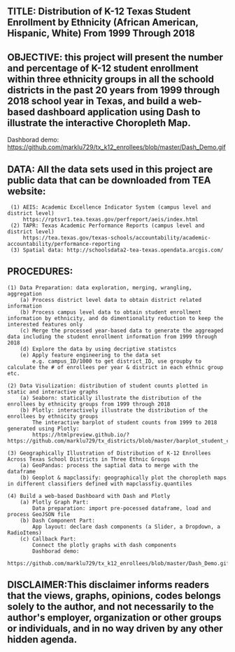 ## TITLE: Distribution of K-12 Texas Student Enrollment by Ethnicity (African American, Hispanic, White) From 1999 Through 2018 

## OBJECTIVE: this project will present the number and percentage of K-12 student enrollment within three ethnicity groups in all the schoold districts in the past 20 years from 1999 through 2018 school year in Texas, and build a web-based dashboard application using Dash to illustrate the interactive Choropleth Map.

Dashborad demo:
https://github.com/marklu729/tx_k12_enrollees/blob/master/Dash_Demo.gif


## DATA: All the data sets used in this project are public data that can be downloaded from TEA website:
     (1) AEIS: Academic Excellence Indicator System (campus level and district level)
         https://rptsvr1.tea.texas.gov/perfreport/aeis/index.html
     (2) TAPR: Texas Academic Performance Reports (campus level and district level)
         https://tea.texas.gov/texas-schools/accountability/academic-accountability/performance-reporting
     (3) Spatial data: http://schoolsdata2-tea-texas.opendata.arcgis.com/

## PROCEDURES:
    (1) Data Preparation: data exploration, merging, wrangling, aggregation
        (a) Process district level data to obtain district related information
        (b) Process campus level data to obtain student enrollment information by ethnicity, and do dimentionality reduction to keep the interested features only
        (c) Merge the processed year-based data to generate the aggreaged data including the student enrollment information from 1999 through 2018
        (d) Explore the data by using decriptive statistcs
        (e) Apply feature engineering to the data set 
            e.g. campus_ID/1000 to get district_ID, use groupby to calculate the # of enrollees per year & district in each ethnic group etc.
            
    (2) Data Visulization: distribution of student counts plotted in static and interactive graphs
        (a) Seaborn: statically illustrate the distribution of the enrollees by ethnicity groups from 1999 through 2018
        (b) Plotly: interactively illustrate the distribution of the enrollees by ethnicity groups
            The interactive barplot of student counts from 1999 to 2018 generated using Plotly:
            https://htmlpreview.github.io/?https://github.com/marklu729/tx_districts/blob/master/barplot_student_counts_from_1999_2018_by_three_ethnic_group.html
   
    (3) Geographically Illustration of Distribution of K-12 Enrollees Across Texas School Districts in Three Ethnic Groups 
        (a) GeoPandas: process the saptial data to merge with the dataframe
        (b) Geoplot & mapclassify: geographically plot the choropleth maps in different classifiers defined with mapclassfiy.quantiles   
        
    (4) Build a web-based Dashboard with Dash and Plotly
        (a) Plotly Graph Part:
            Data preparation: import pre-pocessed dataframe, load and process GeoJSON file
        (b) Dash Component Part:
            App layout: declare dash components (a Slider, a Dropdown, a RadioItems)   
        (c) Callback Part:
            Connect the plotly graphs with dash components          
            Dashborad demo:
            https://github.com/marklu729/tx_k12_enrollees/blob/master/Dash_Demo.gif

## DISCLAIMER:This disclaimer informs readers that the views, graphs, opinions, codes belongs solely to the author, and not necessarily to the author's employer, organization or other groups or individuals, and in no way driven by any other hidden agenda.
